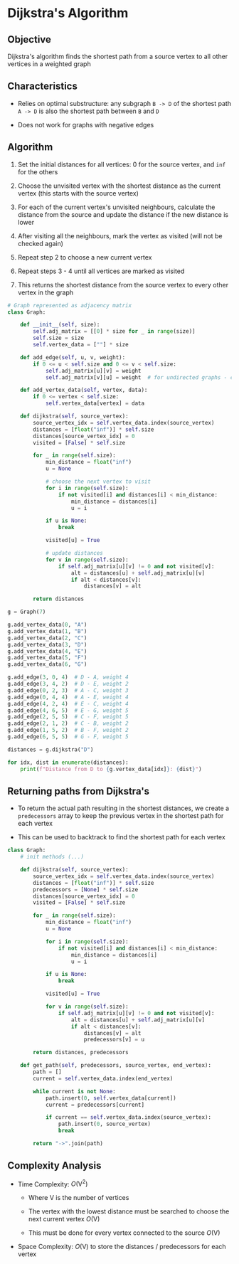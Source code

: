 # Dijkstra's Algorithm

## Objective

Dijkstra's algorithm finds the shortest path from a source vertex to all other vertices in a weighted graph

## Characteristics

- Relies on optimal substructure: any subgraph `B -> D` of the shortest path `A -> D` is also the shortest path between `B` and `D`

- Does not work for graphs with negative edges

## Algorithm

1. Set the initial distances for all vertices: 0 for the source vertex, and `inf` for the others

2. Choose the unvisited vertex with the shortest distance as the current vertex (this starts with the source vertex)

3. For each of the current vertex's unvisited neighbours, calculate the distance from the source and update the distance if the new distance is lower

4. After visiting all the neighbours, mark the vertex as visited (will not be checked again)

5. Repeat step 2 to choose a new current vertex

6. Repeat steps 3 - 4 until all vertices are marked as visited

7. This returns the shortest distance from the source vertex to every other vertex in the graph

```python
# Graph represented as adjacency matrix
class Graph:

    def __init__(self, size):
        self.adj_matrix = [[0] * size for _ in range(size)]
        self.size = size
        self.vertex_data = [""] * size

    def add_edge(self, u, v, weight):
        if 0 <= u < self.size and 0 <= v < self.size:
            self.adj_matrix[u][v] = weight
            self.adj_matrix[v][u] = weight  # for undirected graphs - comment out for directed graphs

    def add_vertex_data(self, vertex, data):
        if 0 <= vertex < self.size:
            self.vertex_data[vertex] = data

    def dijkstra(self, source_vertex):
        source_vertex_idx = self.vertex_data.index(source_vertex)
        distances = [float("inf")] * self.size
        distances[source_vertex_idx] = 0
        visited = [False] * self.size

        for _ in range(self.size):
            min_distance = float("inf")
            u = None

            # choose the next vertex to visit
            for i in range(self.size):
                if not visited[i] and distances[i] < min_distance:
                    min_distance = distances[i]
                    u = i

            if u is None:
                break

            visited[u] = True

            # update distances
            for v in range(self.size):
                if self.adj_matrix[u][v] != 0 and not visited[v]:
                    alt = distances[u] + self.adj_matrix[u][v]
                    if alt < distances[v]:
                        distances[v] = alt

        return distances
```

```python
g = Graph(7)

g.add_vertex_data(0, "A")
g.add_vertex_data(1, "B")
g.add_vertex_data(2, "C")
g.add_vertex_data(3, "D")
g.add_vertex_data(4, "E")
g.add_vertex_data(5, "F")
g.add_vertex_data(6, "G")

g.add_edge(3, 0, 4)  # D - A, weight 4
g.add_edge(3, 4, 2)  # D - E, weight 2
g.add_edge(0, 2, 3)  # A - C, weight 3
g.add_edge(0, 4, 4)  # A - E, weight 4
g.add_edge(4, 2, 4)  # E - C, weight 4
g.add_edge(4, 6, 5)  # E - G, weight 5
g.add_edge(2, 5, 5)  # C - F, weight 5
g.add_edge(2, 1, 2)  # C - B, weight 2
g.add_edge(1, 5, 2)  # B - F, weight 2
g.add_edge(6, 5, 5)  # G - F, weight 5

distances = g.dijkstra("D")

for idx, dist in enumerate(distances):
    print(f"Distance from D to {g.vertex_data[idx]}: {dist}")
```

## Returning paths from Dijkstra's

- To return the actual path resulting in the shortest distances, we create a `predecessors` array to keep the previous vertex in the shortest path for each vertex

- This can be used to backtrack to find the shortest path for each vertex

```python
class Graph:
    # init methods (...)

    def dijkstra(self, source_vertex):
        source_vertex_idx = self.vertex_data.index(source_vertex)
        distances = [float("inf")] * self.size
        predecessors = [None] * self.size
        distances[source_vertex_idx] = 0
        visited = [False] * self.size

        for _ in range(self.size):
            min_distance = float("inf")
            u = None

            for i in range(self.size):
                if not visited[i] and distances[i] < min_distance:
                    min_distance = distances[i]
                    u = i

            if u is None:
                break

            visited[u] = True

            for v in range(self.size):
                if self.adj_matrix[u][v] != 0 and not visited[v]:
                    alt = distances[u] + self.adj_matrix[u][v]
                    if alt < distances[v]:
                        distances[v] = alt
                        predecessors[v] = u

        return distances, predecessors

    def get_path(self, predecessors, source_vertex, end_vertex):
        path = []
        current = self.vertex_data.index(end_vertex)

        while current is not None:
            path.insert(0, self.vertex_data[current])
            current = predecessors[current]

            if current == self.vertex_data.index(source_vertex):
                path.insert(0, source_vertex)
                break

        return "->".join(path)

```

## Complexity Analysis

- Time Complexity: $O(\text{V}^2)$

    - Where $\text{V}$ is the number of vertices

    - The vertex with the lowest distance must be searched to choose the next current vertex $O(\text{V})$

    - This must be done for every vertex connected to the source $O(\text{V})$

- Space Complexity: $O(\text{V})$ to store the distances / predecessors for each vertex
